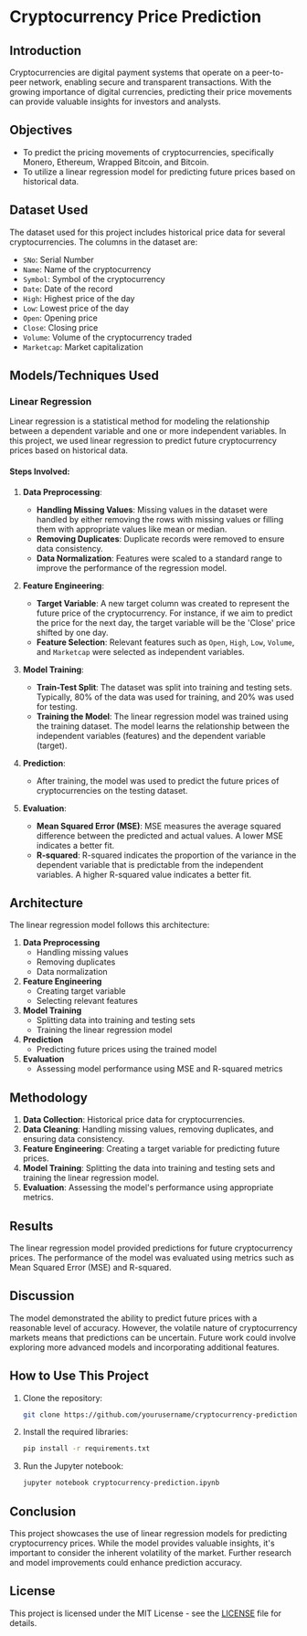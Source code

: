 # Cryptocurrency Price Prediction

## Introduction
Cryptocurrencies are digital payment systems that operate on a peer-to-peer network, enabling secure and transparent transactions. With the growing importance of digital currencies, predicting their price movements can provide valuable insights for investors and analysts.

## Objectives
- To predict the pricing movements of cryptocurrencies, specifically Monero, Ethereum, Wrapped Bitcoin, and Bitcoin.
- To utilize a linear regression model for predicting future prices based on historical data.

## Dataset Used
The dataset used for this project includes historical price data for several cryptocurrencies. The columns in the dataset are:
- `SNo`: Serial Number
- `Name`: Name of the cryptocurrency
- `Symbol`: Symbol of the cryptocurrency
- `Date`: Date of the record
- `High`: Highest price of the day
- `Low`: Lowest price of the day
- `Open`: Opening price
- `Close`: Closing price
- `Volume`: Volume of the cryptocurrency traded
- `Marketcap`: Market capitalization

## Models/Techniques Used
### Linear Regression
Linear regression is a statistical method for modeling the relationship between a dependent variable and one or more independent variables. In this project, we used linear regression to predict future cryptocurrency prices based on historical data.

#### Steps Involved:
1. **Data Preprocessing**:
    - **Handling Missing Values**: Missing values in the dataset were handled by either removing the rows with missing values or filling them with appropriate values like mean or median.
    - **Removing Duplicates**: Duplicate records were removed to ensure data consistency.
    - **Data Normalization**: Features were scaled to a standard range to improve the performance of the regression model.

2. **Feature Engineering**:
    - **Target Variable**: A new target column was created to represent the future price of the cryptocurrency. For instance, if we aim to predict the price for the next day, the target variable will be the 'Close' price shifted by one day.
    - **Feature Selection**: Relevant features such as `Open`, `High`, `Low`, `Volume`, and `Marketcap` were selected as independent variables.

3. **Model Training**:
    - **Train-Test Split**: The dataset was split into training and testing sets. Typically, 80% of the data was used for training, and 20% was used for testing.
    - **Training the Model**: The linear regression model was trained using the training dataset. The model learns the relationship between the independent variables (features) and the dependent variable (target).

4. **Prediction**:
    - After training, the model was used to predict the future prices of cryptocurrencies on the testing dataset.

5. **Evaluation**:
    - **Mean Squared Error (MSE)**: MSE measures the average squared difference between the predicted and actual values. A lower MSE indicates a better fit.
    - **R-squared**: R-squared indicates the proportion of the variance in the dependent variable that is predictable from the independent variables. A higher R-squared value indicates a better fit.

## Architecture
The linear regression model follows this architecture:
1. **Data Preprocessing**
    - Handling missing values
    - Removing duplicates
    - Data normalization
2. **Feature Engineering**
    - Creating target variable
    - Selecting relevant features
3. **Model Training**
    - Splitting data into training and testing sets
    - Training the linear regression model
4. **Prediction**
    - Predicting future prices using the trained model
5. **Evaluation**
    - Assessing model performance using MSE and R-squared metrics

## Methodology
1. **Data Collection**: Historical price data for cryptocurrencies.
2. **Data Cleaning**: Handling missing values, removing duplicates, and ensuring data consistency.
3. **Feature Engineering**: Creating a target variable for predicting future prices.
4. **Model Training**: Splitting the data into training and testing sets and training the linear regression model.
5. **Evaluation**: Assessing the model's performance using appropriate metrics.

## Results
The linear regression model provided predictions for future cryptocurrency prices. The performance of the model was evaluated using metrics such as Mean Squared Error (MSE) and R-squared.

## Discussion
The model demonstrated the ability to predict future prices with a reasonable level of accuracy. However, the volatile nature of cryptocurrency markets means that predictions can be uncertain. Future work could involve exploring more advanced models and incorporating additional features.

## How to Use This Project
1. Clone the repository:
    ```bash
    git clone https://github.com/yourusername/cryptocurrency-prediction.git
    ```
2. Install the required libraries:
    ```bash
    pip install -r requirements.txt
    ```
3. Run the Jupyter notebook:
    ```bash
    jupyter notebook cryptocurrency-prediction.ipynb
    ```

## Conclusion
This project showcases the use of linear regression models for predicting cryptocurrency prices. While the model provides valuable insights, it's important to consider the inherent volatility of the market. Further research and model improvements could enhance prediction accuracy.

## License
This project is licensed under the MIT License - see the [LICENSE](LICENSE) file for details.
